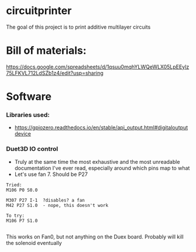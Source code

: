 # circuitprinter
The goal of this project is to print additive multilayer circuits


# Bill of materials: 
https://docs.google.com/spreadsheets/d/1qsuu0mqhYLWQeWLX05LpEEylz75LFKVL712LdSZb1z4/edit?usp=sharing


# Software 
### Libraries used: 
-  https://gpiozero.readthedocs.io/en/stable/api_output.html#digitaloutputdevice

### Duet3D IO control
- Truly at the same time the most exhaustive and the most unreadable documentation I've ever read, especially around which pins map to what
- Let's use fan 7. Should be P27

``` 
Tried: 
M106 P0 S0.0   

M307 P27 I-1  ?disables? a fan
M42 P27 S1.0  - nope, this doesn't work

To try: 
M106 P7 S1.0
    

``` 

This works on Fan0, but not anything on the Duex board. Probably will kill the solenoid eventually

